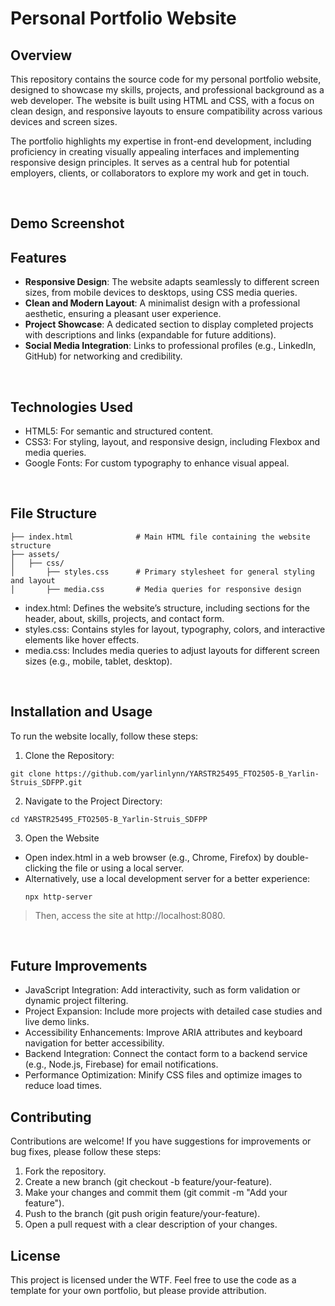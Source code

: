 # Personal Portfolio Website
## Overview
This repository contains the source code for my personal portfolio website, designed to showcase my skills, projects, and professional background as a web developer. The website is built using HTML and CSS, with a focus on clean design, and responsive layouts to ensure compatibility across various devices and screen sizes.

The portfolio highlights my expertise in front-end development, including proficiency in creating visually appealing interfaces and implementing responsive design principles. It serves as a central hub for potential employers, clients, or collaborators to explore my work and get in touch.

<br/>

## Demo Screenshot


## Features
- **Responsive Design**: The website adapts seamlessly to different screen sizes, from mobile devices to desktops, using CSS media queries.
- **Clean and Modern Layout**: A minimalist design with a professional aesthetic, ensuring a pleasant user experience.
- **Project Showcase**: A dedicated section to display completed projects with descriptions and links (expandable for future additions).
- **Social Media Integration**: Links to professional profiles (e.g., LinkedIn, GitHub) for networking and credibility.

<br/>

## Technologies Used
- HTML5: For semantic and structured content.
- CSS3: For styling, layout, and responsive design, including Flexbox and media queries.
- Google Fonts: For custom typography to enhance visual appeal.

<br/>

## File Structure
```
├── index.html              # Main HTML file containing the website structure
├── assets/
│   ├── css/
│       ├── styles.css      # Primary stylesheet for general styling and layout
│       ├── media.css       # Media queries for responsive design
```
- index.html: Defines the website’s structure, including sections for the header, about, skills, projects, and contact form.
- styles.css: Contains styles for layout, typography, colors, and interactive elements like hover effects.
- media.css: Includes media queries to adjust layouts for different screen sizes (e.g., mobile, tablet, desktop).

<br/>

## Installation and Usage
To run the website locally, follow these steps:

1. Clone the Repository:
```
git clone https://github.com/yarlinlynn/YARSTR25495_FTO2505-B_Yarlin-Struis_SDFPP.git
```
2. Navigate to the Project Directory:
```
cd YARSTR25495_FTO2505-B_Yarlin-Struis_SDFPP
```

3. Open the Website
- Open index.html in a web browser (e.g., Chrome, Firefox) by double-clicking the file or using a local server.
- Alternatively, use a local development server for a better experience:
  ```
  npx http-server
  ```
>  Then, access the site at http://localhost:8080.

<br/>

## Future Improvements
- JavaScript Integration: Add interactivity, such as form validation or dynamic project filtering.
- Project Expansion: Include more projects with detailed case studies and live demo links.
- Accessibility Enhancements: Improve ARIA attributes and keyboard navigation for better accessibility.
- Backend Integration: Connect the contact form to a backend service (e.g., Node.js, Firebase) for email notifications.
- Performance Optimization: Minify CSS files and optimize images to reduce load times.

## Contributing
Contributions are welcome! If you have suggestions for improvements or bug fixes, please follow these steps:

1. Fork the repository.
2. Create a new branch (git checkout -b feature/your-feature).
3. Make your changes and commit them (git commit -m "Add your feature").
4. Push to the branch (git push origin feature/your-feature).
5. Open a pull request with a clear description of your changes.

## License
This project is licensed under the WTF. Feel free to use the code as a template for your own portfolio, but please provide attribution.
  


